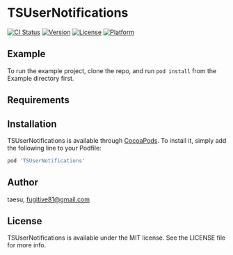 # TSUserNotifications

[![CI Status](https://img.shields.io/travis/taesu/TSUserNotifications.svg?style=flat)](https://travis-ci.org/taesu/TSUserNotifications)
[![Version](https://img.shields.io/cocoapods/v/TSUserNotifications.svg?style=flat)](https://cocoapods.org/pods/TSUserNotifications)
[![License](https://img.shields.io/cocoapods/l/TSUserNotifications.svg?style=flat)](https://cocoapods.org/pods/TSUserNotifications)
[![Platform](https://img.shields.io/cocoapods/p/TSUserNotifications.svg?style=flat)](https://cocoapods.org/pods/TSUserNotifications)

## Example

To run the example project, clone the repo, and run `pod install` from the Example directory first.

## Requirements

## Installation

TSUserNotifications is available through [CocoaPods](https://cocoapods.org). To install
it, simply add the following line to your Podfile:

```ruby
pod 'TSUserNotifications'
```

## Author

taesu, fugitive81@gmail.com

## License

TSUserNotifications is available under the MIT license. See the LICENSE file for more info.
